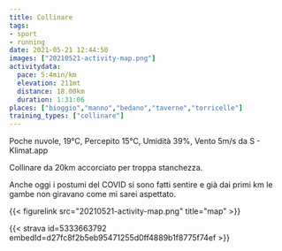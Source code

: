 ```yaml
---
title: Collinare
tags:
- sport
- running
date: 2021-05-21 12:44:50
images: ["20210521-activity-map.png"]
activitydata:
  pace: 5:4min/km
  elevation: 211mt
  distance: 18.00km
  duration: 1:31:06
places: ["bioggio","manno","bedano","taverne","torricelle"]
training_types: ["collinare"]
---
```


Poche nuvole, 19°C, Percepito 15°C, Umidità 39%, Vento 5m/s da S - Klimat.app

<!--more-->

Collinare da 20km accorciato per troppa stanchezza.

Anche oggi i postumi del COVID si sono fatti sentire e già dai primi km le gambe non giravano come mi sarei aspettato.


{{< figurelink src="20210521-activity-map.png" title="map" >}}


{{< strava id=5333663792 embedId=d27fc8f2b5eb95471255d0ff4889b1f8775f74ef >}}
